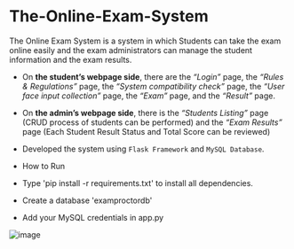 # The-Online-Exam-System
The Online Exam System is a system in which Students can take the exam online easily and the exam administrators can manage the student information and the exam results.
- On **the student’s webpage side**, there are the _“Login”_ page, the _“Rules & Regulations”_ page, the _“System compatibility check”_ page, the _“User face input collection”_ page, the _“Exam”_ page, and the _“Result”_ page.
- On **the admin’s webpage side**, there is the _“Students Listing”_ page (CRUD process of students can be performed) and the _“Exam Results”_ page (Each Student Result Status and Total Score can be reviewed)
- Developed the system using `Flask Framework` and `MySQL Database`.

- How to Run
- Type 'pip install -r requirements.txt' to install all dependencies.
- Create a database 'examproctordb'
- Add your MySQL credentials in app.py

![image](https://github.com/aungkhantmyat/The-Online-Exam-System/assets/48421405/be9b77db-9ed2-4fe9-aab8-40485e49ef3f)


